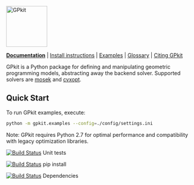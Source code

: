 [<img src="http://gpkit.rtfd.org/en/latest/_images/gplogo.png" width=110 alt="GPkit" />](http://gpkit.readthedocs.org/)

**[Documentation](http://gpkit.readthedocs.org/)** | [Install instructions](http://gpkit.readthedocs.org/en/latest/installation.html) | [Examples](http://gpkit.readthedocs.org/en/latest/examples.html) | [Glossary](https://gpkit.readthedocs.io/en/latest/autodoc/gpkit.html) | [Citing GPkit](http://gpkit.readthedocs.org/en/latest/citinggpkit.html)

GPkit is a Python package for defining and manipulating
geometric programming models,
abstracting away the backend solver.
Supported solvers are
[mosek](http://mosek.com)
and [cvxopt](http://cvxopt.org/).

## Quick Start

To run GPkit examples, execute:
```bash
python -m gpkit.examples --config=./config/settings.ini
```

Note: GPkit requires Python 2.7 for optimal performance and compatibility with legacy optimization libraries.

[![Build Status](https://acdl.mit.edu/csi/buildStatus/icon?job=CE_gpkit_Push_unit_tests)](https://acdl.mit.edu/csi/view/convex%20engineering/job/CE_gpkit_Push_unit_tests/) Unit tests

[![Build Status](https://acdl.mit.edu/csi/buildStatus/icon?job=CE_gpkit_Install)](https://acdl.mit.edu/csi/view/convex%20engineering/job/CE_gpkit_Install/) pip install

[![Build Status](https://acdl.mit.edu/csi/buildStatus/icon?job=CE_gpkit_Push_dependency_tests)](https://acdl.mit.edu/csi/view/convex%20engineering/job/CE_gpkit_Push_dependency_tests/) Dependencies